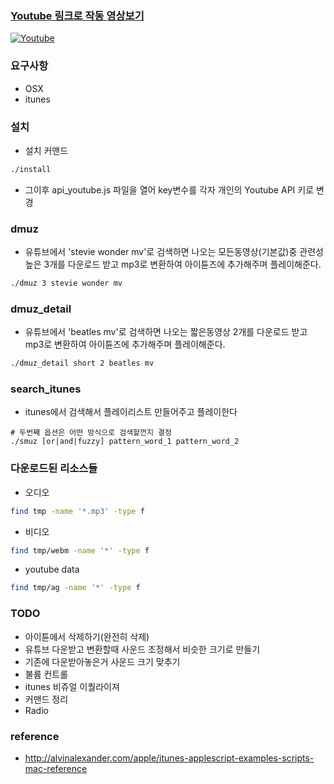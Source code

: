 ### [Youtube 링크로 작동 영상보기](https://www.youtube.com/watch?v=I5kK-EbbMz)
[![Youtube](https://i.ytimg.com/vi/I5kK-EbbMzk/hqdefault.jpg)](https://www.youtube.com/watch?v=I5kK-EbbMzk)

### 요구사항

* OSX
* itunes

### 설치

* 설치 커맨드

```bash
./install
```

* 그이후 api_youtube.js 파일을 열어 key변수를 각자 개인의 Youtube API 키로 변경

### dmuz

* 유튜브에서 'stevie wonder mv'로 검색하면 나오는 모든동영상(기본값)중 관련성 높은  3개를 다운로드 받고 mp3로 변환하여 아이튠즈에 추가해주며 플레이해준다.

```bash
./dmuz 3 stevie wonder mv
```

### dmuz_detail

* 유튜브에서 'beatles mv'로 검색하면 나오는 짧은동영상 2개를 다운로드 받고 mp3로 변환하여 아이튠즈에 추가해주며 플레이해준다.

```bash 
./dmuz_detail short 2 beatles mv
```

### search_itunes

* itunes에서 검색해서 플레이리스트 만들어주고 플레이한다

```
# 두번째 옵션은 어떤 방식으로 검색할껀지 결정
./smuz [or|and|fuzzy] pattern_word_1 pattern_word_2
```

### 다운로드된 리소스들

* 오디오

```bash
find tmp -name '*.mp3' -type f
```

* 비디오

```bash
find tmp/webm -name '*' -type f
```

* youtube data
```bash
find tmp/ag -name '*' -type f
```

### TODO
* 아이튠에서 삭제하기(완전히 삭제)
* 유튜브 다운받고 변환할때 사운드 조정해서 비슷한 크기로 만들기
* 기존에 다운받아놓은거 사운드 크기 맞추기
* 불륨 컨트롤
* itunes 비쥬얼 이퀄라이져
* 커맨드 정리
* Radio

### reference
* http://alvinalexander.com/apple/itunes-applescript-examples-scripts-mac-reference
